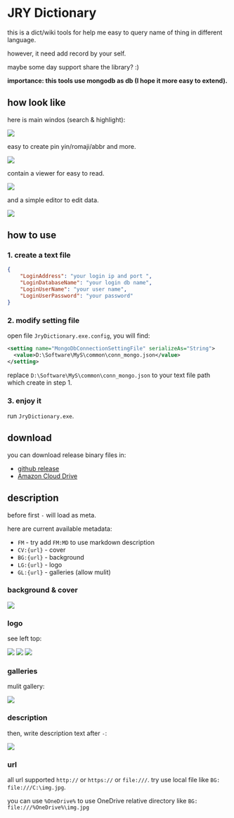 # JRY Dictionary

this is a dict/wiki tools for help me easy to query name of thing in different language.

however, it need add record by your self.

maybe some day support share the library? :)

**importance: this tools use mongodb as db (I hope it more easy to extend).**

## how look like

here is main windos (search & highlight):

![](https://i.imgur.com/ZkT9liY.png)

easy to create pin yin/romaji/abbr and more.

![](https://i.imgur.com/tlnEyCD.png)

contain a viewer for easy to read.

![](https://i.imgur.com/uiD8yBr.png)

and a simple editor to edit data.

![](https://i.imgur.com/UZyXRzP.png)

## how to use

### 1. create a text file

``` json
{
    "LoginAddress": "your login ip and port ",
    "LoginDatabaseName": "your login db name",
    "LoginUserName": "your user name",
    "LoginUserPassword": "your password"
}
```

### 2. modify setting file

open file `JryDictionary.exe.config`, you will find:

``` xml
<setting name="MongoDbConnectionSettingFile" serializeAs="String">
  <value>D:\Software\MyS\common\conn_mongo.json</value>
</setting>
```

replace `D:\Software\MyS\common\conn_mongo.json` to your text file path which create in step 1.

### 3. enjoy it

run `JryDictionary.exe`. 

## download

you can download release binary files in:

* [github release](https://github.com/Cologler/JRYDictionary/releases)
* [Amazon Cloud Drive](http://amzn.to/1s3GeGb)

## description

before first `-` will load as meta.

here are current available metadata:

* `FM` - try add `FM:MD` to use markdown description
* `CV:{url}` - cover
* `BG:{url}` - background
* `LG:{url}` - logo
* `GL:{url}` - galleries (allow mulit)

### background & cover

![](https://i.imgur.com/f9pOtI9.png)

### logo

see left top:

![](https://i.imgur.com/l2T9TZ1.png)
![](https://i.imgur.com/HEQ9w5V.png)
![](https://i.imgur.com/mIqx5Rx.png)

### galleries

mulit gallery:

![](https://i.imgur.com/v6vAgX8.png)

### description

then, write description text after `-`:

![](https://i.imgur.com/SdHbhUk.png)

### url

all url supported `http://` or `https://` or `file:///`.
try use local file like `BG: file:///C:\img.jpg`.

you can use `%OneDrive%` to use OneDrive relative directory like
`BG: file:///%OneDrive%\img.jpg`